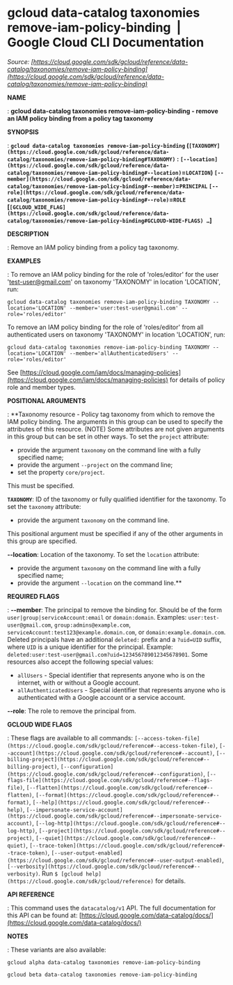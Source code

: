 # gcloud data-catalog taxonomies remove-iam-policy-binding  |  Google Cloud CLI Documentation

*Source: [https://cloud.google.com/sdk/gcloud/reference/data-catalog/taxonomies/remove-iam-policy-binding](https://cloud.google.com/sdk/gcloud/reference/data-catalog/taxonomies/remove-iam-policy-binding)*

**NAME**

: **gcloud data-catalog taxonomies remove-iam-policy-binding - remove an IAM policy binding from a policy tag taxonomy**

**SYNOPSIS**

: **`gcloud data-catalog taxonomies remove-iam-policy-binding` (`[TAXONOMY](https://cloud.google.com/sdk/gcloud/reference/data-catalog/taxonomies/remove-iam-policy-binding#TAXONOMY)` : `[--location](https://cloud.google.com/sdk/gcloud/reference/data-catalog/taxonomies/remove-iam-policy-binding#--location)`=`LOCATION`) `[--member](https://cloud.google.com/sdk/gcloud/reference/data-catalog/taxonomies/remove-iam-policy-binding#--member)`=`PRINCIPAL` `[--role](https://cloud.google.com/sdk/gcloud/reference/data-catalog/taxonomies/remove-iam-policy-binding#--role)`=`ROLE` [`[GCLOUD_WIDE_FLAG](https://cloud.google.com/sdk/gcloud/reference/data-catalog/taxonomies/remove-iam-policy-binding#GCLOUD-WIDE-FLAGS) …`]**

**DESCRIPTION**

: Remove an IAM policy binding from a policy tag taxonomy.

**EXAMPLES**

: To remove an IAM policy binding for the role of 'roles/editor' for the user
'test-user@gmail.com' on taxonomy 'TAXONOMY' in location 'LOCATION', run:

```
gcloud data-catalog taxonomies remove-iam-policy-binding TAXONOMY --location='LOCATION' --member='user:test-user@gmail.com' --role='roles/editor'
```

To remove an IAM policy binding for the role of 'roles/editor' from all
authenticated users on taxonomy 'TAXONOMY' in location 'LOCATION', run:

```
gcloud data-catalog taxonomies remove-iam-policy-binding TAXONOMY --location='LOCATION' --member='allAuthenticatedUsers' --role='roles/editor'
```

See [https://cloud.google.com/iam/docs/managing-policies](https://cloud.google.com/iam/docs/managing-policies)
for details of policy role and member types.

**POSITIONAL ARGUMENTS**

: **Taxonomy resource - Policy tag taxonomy from which to remove the IAM policy
binding. The arguments in this group can be used to specify the attributes of
this resource. (NOTE) Some attributes are not given arguments in this group but
can be set in other ways.
To set the `project` attribute:

- provide the argument `taxonomy` on the command line with a fully
specified name;
- provide the argument `--project` on the command line;
- set the property `core/project`.

This must be specified.

**`TAXONOMY`**:
ID of the taxonomy or fully qualified identifier for the taxonomy.
To set the `taxonomy` attribute:

- provide the argument `taxonomy` on the command line.

This positional argument must be specified if any of the other arguments in this
group are specified.

**--location**:
Location of the taxonomy.
To set the `location` attribute:

- provide the argument `taxonomy` on the command line with a fully
specified name;
- provide the argument `--location` on the command line.**

**REQUIRED FLAGS**

: **--member**:
The principal to remove the binding for. Should be of the form
`user|group|serviceAccount:email` or `domain:domain`.
Examples: `user:test-user@gmail.com`,
`group:admins@example.com`,
`serviceAccount:test123@example.domain.com`, or
`domain:example.domain.com`.
Deleted principals have an additional `deleted:` prefix and a
`?uid=UID` suffix, where ``UID`` is
a unique identifier for the principal. Example:
`deleted:user:test-user@gmail.com?uid=123456789012345678901`.
Some resources also accept the following special values:

- `allUsers` - Special identifier that represents anyone who is on the
internet, with or without a Google account.
- `allAuthenticatedUsers` - Special identifier that represents anyone
who is authenticated with a Google account or a service account.

**--role**:
The role to remove the principal from.

**GCLOUD WIDE FLAGS**

: These flags are available to all commands: `[--access-token-file](https://cloud.google.com/sdk/gcloud/reference#--access-token-file)`,
`[--account](https://cloud.google.com/sdk/gcloud/reference#--account)`, `[--billing-project](https://cloud.google.com/sdk/gcloud/reference#--billing-project)`,
`[--configuration](https://cloud.google.com/sdk/gcloud/reference#--configuration)`,
`[--flags-file](https://cloud.google.com/sdk/gcloud/reference#--flags-file)`,
`[--flatten](https://cloud.google.com/sdk/gcloud/reference#--flatten)`, `[--format](https://cloud.google.com/sdk/gcloud/reference#--format)`, `[--help](https://cloud.google.com/sdk/gcloud/reference#--help)`, `[--impersonate-service-account](https://cloud.google.com/sdk/gcloud/reference#--impersonate-service-account)`,
`[--log-http](https://cloud.google.com/sdk/gcloud/reference#--log-http)`,
`[--project](https://cloud.google.com/sdk/gcloud/reference#--project)`, `[--quiet](https://cloud.google.com/sdk/gcloud/reference#--quiet)`, `[--trace-token](https://cloud.google.com/sdk/gcloud/reference#--trace-token)`, `[--user-output-enabled](https://cloud.google.com/sdk/gcloud/reference#--user-output-enabled)`,
`[--verbosity](https://cloud.google.com/sdk/gcloud/reference#--verbosity)`.
Run `$ [gcloud help](https://cloud.google.com/sdk/gcloud/reference)` for details.

**API REFERENCE**

: This command uses the `datacatalog/v1` API. The full documentation
for this API can be found at: [https://cloud.google.com/data-catalog/docs/](https://cloud.google.com/data-catalog/docs/)

**NOTES**

: These variants are also available:

```
gcloud alpha data-catalog taxonomies remove-iam-policy-binding
```

```
gcloud beta data-catalog taxonomies remove-iam-policy-binding
```